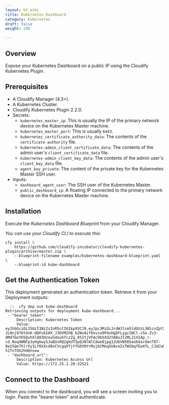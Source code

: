 ```yaml
---
layout: bt_wiki
title: Kubernetes Dashboard
category: Kubernetes
draft: false
weight: 200

---
```


## Overview

Expose your Kubernetes Dashboard on a public IP using the Cloudify Kubernetes Plugin.


## Prerequisites

* A Cloudify Manager (4.3+).
* A Kubernetes Cluster.
* Cloudify Kubernetes Plugin 2.2.0.
* Secrets:
  * `kubernetes_master_ip`: This is usually the IP of the primary network device on the Kubernetes Master machine.
  * `kubernetes_master_port`: This is usually `6443`.
  * `kubernetes_certificate_authority_data`: The contents of the `certificate-authority` file.
  * `kubernetes-admin_client_certificate_data`:  The contents of the admin user's `client_certificate_data` file.
  * `kubernetes-admin_client_key_data`: The contents of the admin user's `client_key_data` file.
  * `agent_key_private`: The content of the private key for the Kubernetes Master SSH user.
* Inputs:
  * `dashboard_agent_user`: The SSH user of the Kubernetes Master.
  * `public_dashboard_ip`: A floating IP connected to the primary network device on the Kubernetes Master machine.


## Installation

Execute the _Kubernetes Dashboard Blueprint_ from your Cloudify Manager.

_You can use your Cloudify CLI to execute this:_

```shell
cfy install \
    https://github.com/cloudify-incubator/cloudify-kubernetes-plugin/archive/master.zip \
    --blueprint-filename examples/kubernetes-dashboard-blueprint.yaml \
    --blueprint-id kube-dashboard
```


## Get the Authentication Token

This deployment generated an authentication token. Retrieve it from your Deployment outputs:

```shell
  ::  cfy dep out kube-dashboard
Retrieving outputs for deployment kube-dashboard...
 - "bearer_token":
     Description: Kubernetes Token
     Value: eyJhbGciOiJSUzI1NiIsInR5cCI6IkpXVCJ9.eyJpc3MiOiJrdWJlcm5ldGVzL3NlcnZpY2VhY2NvdW50Iiwia3ViZXJuZXRlcy5pby9zZXJ2aWNlYWNjb3VudC9uYW1lc3BhY2UiOiJrdWJlLXN5c3RlbSIsImt1YmVybmV0ZXMuaW8vc2VydmljZWFjY291bnQvc2VjcmV0Lm5hbWUiOiJhZG1pbi11c2VyLXRva2VuLXA2NGw3Iiwia3ViZXJuZXRlcy5pby9zZXJ2aWNlYWNjb3VudC9zZXJ2aWNlLWFjY291bnQubmFtZSI6ImFkbWluLXVzZXIiLCJrdWJlcm5ldGVzLmlvL3NlcnZpY2VhY2NvdW50L3NlcnZpY2UtYWNjb3VudC51aWQiOiJjOGNhYjc0ZC0zNzNkLTExZTgtOWQzMS1mYTE2M2VmM2IzOGQiLCJzdWIiOiJzeXN0ZW06c2VydmljZWFjY291bnQ6a3ViZS1zeXN0ZW06YWRtaW4tdXNlciJ9.ibWzDPKUqIqbak3twXSvPqn-JLHnj976tOnK-HDFukIHX_J30VM2hB_b2WvAifOovsx0P4vHgDFLygcS0Cl-zSo-Zv3-dMd7boYD5QvhXlQ03HzexG4ouhfczZq_85ItjVFAc9b5Xd2YABuJIzML21XIAp_r-cd_Noq4WNFp3yHgkwySJwQUvRQ2gkUT5pQJNlWlCdwe8jpg12UbVN585eoK4ardenT87-8ez5Qe7hlrVy1LY6kXcd8nCVcgqVfjYfGOY0YrMujbCMoqSUAvoIxTWSbqfEwXfL_CJGCwOOFO770WtfxHuwrnl3_sxpe6evrLFL-51TnTOh2hHQnsew
 - "dashboard_url":
     Description: Kubernetes Access Url
     Value: https://172.25.1.20:32521
```


## Connect to the Dashboard

When you connect to the dashboard, you will see a screen inviting you to login. Paste the "bearer token" and authenticate.
